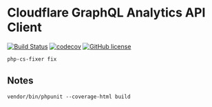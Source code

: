 # Cloudflare GraphQL Analytics API Client

[![Build Status](https://travis-ci.org/wappr/cloudflare-graphql.svg?branch=master)](https://travis-ci.org/wappr/cloudflare-graphql)
[![codecov](https://codecov.io/gh/wappr/cloudflare-graphql/branch/master/graph/badge.svg)](https://codecov.io/gh/wappr/cloudflare-graphql)
[![GitHub license](https://img.shields.io/github/license/wappr/cloudflare-graphql)](https://github.com/wappr/cloudflare-graphql/blob/master/LICENSE)

```bash
php-cs-fixer fix
```

## Notes

`vendor/bin/phpunit --coverage-html build`
